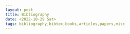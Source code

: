 ```yaml
---
layout: post
title: Bibliography
date: <2022-10-29 Sat>
tags: bibliography,bibtex,books,articles,papers,misc
---
```




